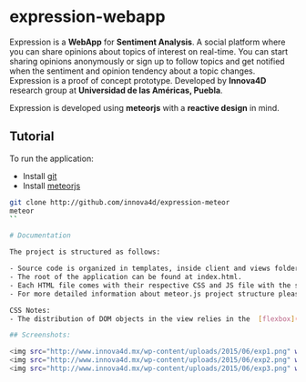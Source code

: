 # expression-webapp

Expression is a **WebApp** for **Sentiment Analysis**. A social platform where you can share opinions about topics of interest on real-time. You can start sharing opinions anonymously or sign up to follow topics and get notified when the sentiment and opinion tendency about a topic changes. Expression is a proof of concept prototype. Developed by **Innova4D** research group at **Universidad de las Américas, Puebla**.

Expression is developed using **meteorjs** with a **reactive design** in mind.

## Tutorial

To run the application:

- Install [git](https://git-scm.com/book/en/v2/Getting-Started-Installing-Git)
- Install [meteorjs](https://www.meteor.com/)

```bash
git clone http://github.com/innova4d/expression-meteor
meteor
``

# Documentation

The project is structured as follows:

- Source code is organized in templates, inside client and views folders.
- The root of the application can be found at index.html.
- Each HTML file comes with their respective CSS and JS file with the same name, concerns are separated with pure JavaScript and CSS code.
- For more detailed information about meteor.js project structure please refer to: docs.meteor.com/#/full/

CSS Notes:
- The distribution of DOM objects in the view relies in the  [flexbox](https://css-tricks.com/snippets/css/a-guide-to-flexbox/) distribution model.

## Screenshots:

<img src="http://www.innova4d.mx/wp-content/uploads/2015/06/exp1.png" width="350px"/>
<img src="http://www.innova4d.mx/wp-content/uploads/2015/06/exp2.png" width="350px"/>
<img src="http://www.innova4d.mx/wp-content/uploads/2015/06/exp3.png" width="350px"/>
